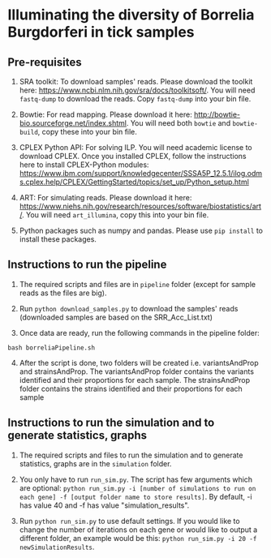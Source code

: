 # Illuminating the diversity of Borrelia Burgdorferi in tick samples
## Pre-requisites
1) SRA toolkit: To download samples' reads. Please download the toolkit here: https://www.ncbi.nlm.nih.gov/sra/docs/toolkitsoft/. You will need `fastq-dump` to download the reads. Copy `fastq-dump` into your bin file.

2) Bowtie: For read mapping. Please download it here: http://bowtie-bio.sourceforge.net/index.shtml. You will need both `bowtie` and `bowtie-build`, copy these into your bin file.

3) CPLEX Python API: For solving ILP. You will need academic license to download CPLEX. Once you installed CPLEX, follow the instructions here to install CPLEX-Python modules: https://www.ibm.com/support/knowledgecenter/SSSA5P_12.5.1/ilog.odms.cplex.help/CPLEX/GettingStarted/topics/set_up/Python_setup.html 

4) ART: For simulating reads. Please download it here: https://www.niehs.nih.gov/research/resources/software/biostatistics/art/. You will need `art_illumina`, copy this into your bin file.

5) Python packages such as numpy and pandas. Please use `pip install` to install these packages.

## Instructions to run the pipeline
1) The required scripts and files are in `pipeline` folder (except for sample reads as the files are big). 

2) Run `python download_samples.py` to download the samples' reads (downloaded samples are based on the SRR_Acc_List.txt)

3) Once data are ready, run the following commands in the pipeline folder:
```
bash borreliaPipeline.sh
```

4) After the script is done, two folders will be created i.e. variantsAndProp and strainsAndProp. The variantsAndProp folder contains the variants identified and their proportions for each sample. The strainsAndProp folder contains the strains identified and their proportions for each sample

## Instructions to run the simulation and to generate statistics, graphs
1) The required scripts and files to run the simulation and to generate statistics, graphs are in the `simulation` folder.

2) You only have to run `run_sim.py`. The script has few arguments which are optional: `python run_sim.py -i [number of simulations to run on each gene] -f [output folder name to store results]`. By default, -i has value 40 and -f has value "simulation_results". 

3) Run `python run_sim.py` to use default settings. If you would like to change the number of iterations on each gene or would like to output a different folder, an example would be this: `python run_sim.py -i 20 -f newSimulationResults`. 
